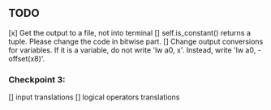 ## TODO

[x] Get the output to a file, not into terminal
[] self.is_constant() returns a tuple. Please change the code in bitwise part.
[] Change output conversions for variables. If it is a variable, do not write 'lw a0, x'. Instead, write 'lw a0, -offset(x8)'.

### Checkpoint 3:

[] input translations
[] logical operators translations
